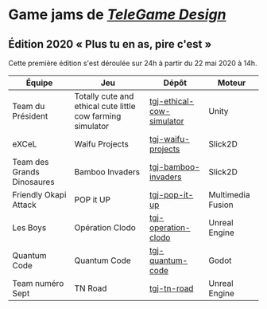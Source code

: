 # Game jams de [*TeleGame Design*](https://telegd.github.io/)

## Édition 2020 « Plus tu en as, pire c'est »

Cette première édition s'est déroulée sur 24h à partir du 22 mai 2020 à 14h.

| Équipe | Jeu | Dépôt | Moteur |
| - | - | - | - |
| Team du Président | Totally cute and ethical cute little cow farming simulator | [tgj-ethical-cow-simulator][tgj-ethical-cow-simulator] | Unity |
| eXCeL | Waifu Projects | [tgj-waifu-projects][tgj-waifu-projects] | Slick2D |
| Team des Grands Dinosaures | Bamboo Invaders | [tgj-bamboo-invaders][tgj-bamboo-invaders] | Slick2D |
| Friendly Okapi Attack | POP it UP | [tgj-pop-it-up][tgj-pop-it-up] | Multimedia Fusion |
| Les Boys | Opération Clodo | [tgj-operation-clodo][tgj-operation-clodo] | Unreal Engine |
| Quantum Code | Quantum Code | [tgj-quantum-code][tgj-quantum-code] | Godot |
| Team numéro Sept | TN Road | [tgj-tn-road][tgj-tn-road] | Unreal Engine |


[tgj-ethical-cow-simulator]: https://github.com/TeleGD/tgj-ethical-cow-simulator
[tgj-waifu-projects]: https://github.com/TeleGD/tgj-waifu-projects
[tgj-bamboo-invaders]: https://github.com/TeleGD/tgj-bamboo-invaders
[tgj-pop-it-up]: https://github.com/TeleGD/tgj-pop-it-up
[tgj-operation-clodo]: https://github.com/TeleGD/tgj-operation-clodo
[tgj-quantum-code]: https://github.com/TeleGD/tgj-quantum-code
[tgj-tn-road]: https://github.com/TeleGD/tgj-tn-road
